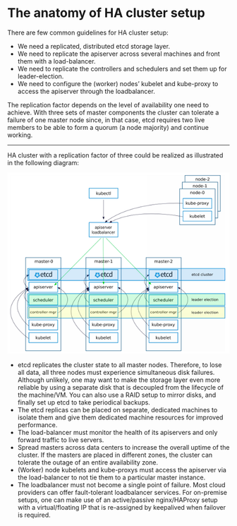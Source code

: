 # The anatomy of HA cluster setup

There are few common guidelines for HA cluster setup:

- We need a replicated, distributed etcd storage layer.
- We need to replicate the apiserver across several machines and front them with a load-balancer.
- We need to replicate the controllers and schedulers and set them up for leader-election.
- We need to configure the (worker) nodes’ kubelet and kube-proxy to access the apiserver through the loadbalancer.

The replication factor depends on the level of availability one need to achieve. With three sets of master components the cluster can tolerate a failure of one master node since, in that case, etcd requires two live members to be able to form a quorum (a node majority) and continue working.

---
HA cluster with a replication factor of three could be realized as illustrated in the following diagram:

![alt text](https://github.com/Shwetanshu/Kubernetes-example/blob/master/img/HA_Cluster.png)

- etcd replicates the cluster state to all master nodes. Therefore, to lose all data, all three nodes must experience simultaneous disk failures. Although unlikely, one may want to make the storage layer even more reliable by using a separate disk that is decoupled from the lifecycle of the machine/VM. You can also use a RAID setup to mirror disks, and finally set up etcd to take periodical backups.
- The etcd replicas can be placed on separate, dedicated machines to isolate them and give them dedicated machine resources for improved performance.
- The load-balancer must monitor the health of its apiservers and only forward traffic to live servers.
- Spread masters across data centers to increase the overall uptime of the cluster. If the masters are placed in different zones, the cluster can tolerate the outage of an entire availability zone.
- (Worker) node kubelets and kube-proxys must access the apiserver via the load-balancer to not tie them to a particular master instance.
- The loadbalancer must not become a single point of failure. Most cloud providers can offer fault-tolerant loadbalancer services. For on-premise setups, one can make use of an active/passive nginx/HAProxy setup with a virtual/floating IP that is re-assigned by keepalived when failover is required.
